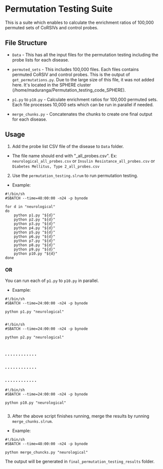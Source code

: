 # Permutation Testing Suite

This is a suite which enables to calculate the enrichment ratios of 100,000 permuted sets of CoRSIVs and control probes.

## File Structure

- `Data` - This has all the input files for the permutation testing including the probe lists for each disease.

- `permuted_sets` - This includes 100,000 files. Each files contains permuted CoRSIV and control probes. This is the output of `get_permutations.py`. Due to the large size of this file, it was not added here. It's located in the SPHERE cluster (/home/maduranga/Permutation_testing_code_SPHERE).

- `p1.py` to `p10.py` - Calculate enrichment ratios for 100,000 permuted sets. Each file processes 10,000 sets which can be run in parallel if needed.

- `merge_chunks.py` - Concatenates the chunks to create one final output for each disease.



## Usage

1) Add the probe list CSV file of the disease to `Data` folder.

- The file name should end with "_all_probes.csv". Ex: `neurological_all_probes.csv` or `Insulin Resistance_all_probes.csv` or `Diabetes Mellitus, Type 2_all_probes.csv`

2) Use the `permutation_testing.slrum` to run permutation testing.

- Example:

```
#!/bin/sh
#SBATCH --time=48:00:00 -n24 -p bynode

for d in "neurological"
do
    python p1.py "${d}"
    python p2.py "${d}"
    python p3.py "${d}"
    python p4.py "${d}"
    python p5.py "${d}"
    python p6.py "${d}"
    python p7.py "${d}"
    python p8.py "${d}"
    python p9.py "${d}"
    python p10.py "${d}"
done
```

### OR

You can run each of `p1.py` to `p10.py` in parallel.

- Example:

```
#!/bin/sh
#SBATCH --time=24:00:00 -n24 -p bynode

python p1.py "neurological"
   
```

```
#!/bin/sh
#SBATCH --time=24:00:00 -n24 -p bynode

python p2.py "neurological"
   
```
###   .  .  .  .  .  .  .  .  .  .  .  .  
###   .  .  .  .  .  .  .  .  .  .  .  .  

###   .  .  .  .  .  .  .  .  .  .  .  .  




```
#!/bin/sh
#SBATCH --time=24:00:00 -n24 -p bynode

python p10.py "neurological"
   
```

3) After the above script finishes running, merge the results by running `merge_chunks.slrum`.

- Example:

```
#!/bin/sh
#SBATCH --time=48:00:00 -n24 -p bynode

python merge_chuncks.py "neurological"

```

The output will be generated in `final_permutation_testing_results` folder.
